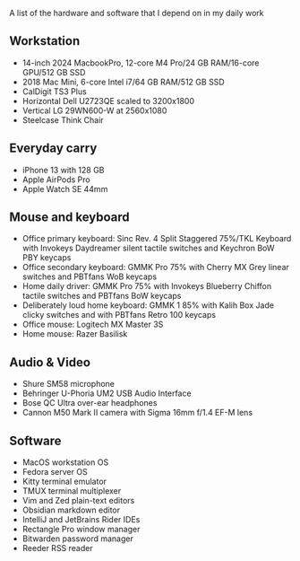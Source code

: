 A list of the hardware and software that I depend on in my daily work
## Workstation
  - 14-inch 2024 MacbookPro, 12-core M4 Pro/24 GB RAM/16-core GPU/512 GB SSD
  - 2018 Mac Mini, 6-core Intel i7/64 GB RAM/512 GB SSD
  - CalDigit TS3 Plus
  - Horizontal Dell U2723QE scaled to 3200x1800
  - Vertical LG 29WN600-W at 2560x1080
  - Steelcase Think Chair

## Everyday carry
  - iPhone 13 with 128 GB
  - Apple AirPods Pro
  - Apple Watch SE 44mm

## Mouse and keyboard
  - Office primary keyboard: Sinc Rev. 4 Split Staggered 75%/TKL Keyboard with Invokeys Daydreamer silent tactile switches and Keychron BoW PBY keycaps
  - Office secondary keyboard: GMMK Pro 75% with Cherry MX Grey linear switches and PBTfans WoB keycaps
  - Home daily driver: GMMK Pro 75% with Invokeys Blueberry Chiffon tactile switches and PBTfans BoW keycaps
  - Deliberately loud home keyboard: GMMK 1 85% with Kalih Box Jade clicky switches and with PBTfans Retro 100 keycaps
  - Office mouse: Logitech MX Master 3S
  - Home mouse: Razer Basilisk

## Audio & Video
  - Shure SM58 microphone
  - Behringer U-Phoria UM2 USB Audio Interface
  - Bose QC Ultra over-ear headphones
  - Cannon M50 Mark II camera with Sigma 16mm f/1.4 EF-M lens

## Software
  - MacOS workstation OS
  - Fedora server OS
  - Kitty terminal emulator
  - TMUX terminal multiplexer
  - Vim and Zed plain-text editors
  - Obsidian markdown editor
  - IntelliJ and JetBrains Rider IDEs
  - Rectangle Pro window manager
  - Bitwarden password manager
  - Reeder RSS reader
